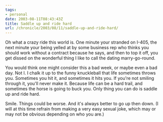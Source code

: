 ```yaml
---
tags:
- personal
date: 2003-08-11T08:43:43Z
title: Saddle up and ride hard
url: /chronicle/2003/08/11/saddle-up-and-ride-hard/
---
```


Oh what a crazy ride this world is.  One minute your stranded on I-405, the next minute your being yelled at by some business rep who thinks you should work without a contract because he says, and then to top it off, you get dissed on the wonderful thing I like to call the dating marry-go-round.

You would think one might consider this a bad week, or maybe even a bad day.  Not I.  I chalk it up to the funny knuckleball that life sometimes throws you.  Sometimes you hit it, and sometimes it hits you.  If you're not smiling through it, you'll never make it.  Because life can be a hard trail, and sometimes the horse is going to buck you.  Only thing you can do is saddle up and ride hard.

Smile.  Things could be worse.  And it's always better to go up then down. (I will at this time refrain from making a very easy sexual joke, which may or may not be obvious depending on who you are.)
